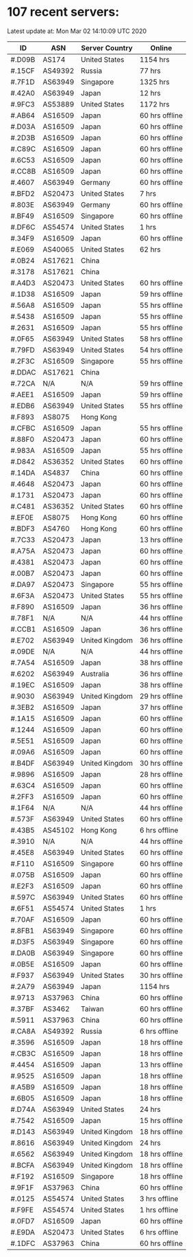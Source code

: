 # 107 recent servers:

Latest update at: Mon Mar 02 14:10:09 UTC 2020

| ID | ASN | Server Country | Online |
| -- | --- | -------------- | ------ |
| #.D09B | AS174 | United States | 1154 hrs |
| #.15CF | AS49392 | Russia | 77 hrs |
| #.7F1D | AS63949 | Singapore | 1325 hrs |
| #.42A0 | AS63949 | Japan | 12 hrs |
| #.9FC3 | AS53889 | United States | 1172 hrs |
| #.AB64 | AS16509 | Japan | 60 hrs offline |
| #.D03A | AS16509 | Japan | 60 hrs offline |
| #.2D3B | AS16509 | Japan | 60 hrs offline |
| #.C89C | AS16509 | Japan | 60 hrs offline |
| #.6C53 | AS16509 | Japan | 60 hrs offline |
| #.CC8B | AS16509 | Japan | 60 hrs offline |
| #.4607 | AS63949 | Germany | 60 hrs offline |
| #.BFD2 | AS20473 | United States | 7 hrs |
| #.803E | AS63949 | Germany | 60 hrs offline |
| #.BF49 | AS16509 | Singapore | 60 hrs offline |
| #.DF6C | AS54574 | United States | 1 hrs |
| #.34F9 | AS16509 | Japan | 60 hrs offline |
| #.E069 | AS40065 | United States | 62 hrs |
| #.0B24 | AS17621 | China | |
| #.3178 | AS17621 | China | |
| #.A4D3 | AS20473 | United States | 60 hrs offline |
| #.1D38 | AS16509 | Japan | 59 hrs offline |
| #.56A8 | AS16509 | Japan | 55 hrs offline |
| #.5438 | AS16509 | Japan | 55 hrs offline |
| #.2631 | AS16509 | Japan | 55 hrs offline |
| #.0F65 | AS63949 | United States | 58 hrs offline |
| #.79FD | AS63949 | United States | 54 hrs offline |
| #.2F3C | AS16509 | Singapore | 55 hrs offline |
| #.DDAC | AS17621 | China | |
| #.72CA | N/A | N/A | 59 hrs offline |
| #.AEE1 | AS16509 | Japan | 59 hrs offline |
| #.EDB6 | AS63949 | United States | 55 hrs offline |
| #.F893 | AS8075 | Hong Kong | |
| #.CFBC | AS16509 | Japan | 55 hrs offline |
| #.88F0 | AS20473 | Japan | 60 hrs offline |
| #.983A | AS16509 | Japan | 55 hrs offline |
| #.D842 | AS36352 | United States | 60 hrs offline |
| #.14DA | AS4837 | China | 60 hrs offline |
| #.4648 | AS20473 | Japan | 60 hrs offline |
| #.1731 | AS20473 | Japan | 60 hrs offline |
| #.C481 | AS36352 | United States | 60 hrs offline |
| #.EF0E | AS8075 | Hong Kong | 60 hrs offline |
| #.BDF3 | AS4760 | Hong Kong | 60 hrs offline |
| #.7C33 | AS20473 | Japan | 13 hrs offline |
| #.A75A | AS20473 | Japan | 60 hrs offline |
| #.4381 | AS20473 | Japan | 60 hrs offline |
| #.00B7 | AS20473 | Japan | 60 hrs offline |
| #.DA97 | AS20473 | Singapore | 55 hrs offline |
| #.6F3A | AS20473 | United States | 55 hrs offline |
| #.F890 | AS16509 | Japan | 36 hrs offline |
| #.78F1 | N/A | N/A | 44 hrs offline |
| #.CCB1 | AS16509 | Japan | 36 hrs offline |
| #.E702 | AS63949 | United Kingdom | 36 hrs offline |
| #.09DE | N/A | N/A | 44 hrs offline |
| #.7A54 | AS16509 | Japan | 38 hrs offline |
| #.6202 | AS63949 | Australia | 36 hrs offline |
| #.19EC | AS16509 | Japan | 38 hrs offline |
| #.9030 | AS63949 | United Kingdom | 29 hrs offline |
| #.3EB2 | AS16509 | Japan | 37 hrs offline |
| #.1A15 | AS16509 | Japan | 60 hrs offline |
| #.1244 | AS16509 | Japan | 60 hrs offline |
| #.5E51 | AS16509 | Japan | 60 hrs offline |
| #.09A6 | AS16509 | Japan | 60 hrs offline |
| #.B4DF | AS63949 | United Kingdom | 30 hrs offline |
| #.9896 | AS16509 | Japan | 28 hrs offline |
| #.63C4 | AS16509 | Japan | 60 hrs offline |
| #.2FF3 | AS16509 | Japan | 60 hrs offline |
| #.1F64 | N/A | N/A | 44 hrs offline |
| #.573F | AS63949 | United States | 60 hrs offline |
| #.43B5 | AS45102 | Hong Kong | 6 hrs offline |
| #.3910 | N/A | N/A | 44 hrs offline |
| #.45E8 | AS63949 | United States | 60 hrs offline |
| #.F110 | AS16509 | Singapore | 60 hrs offline |
| #.075B | AS16509 | Japan | 60 hrs offline |
| #.E2F3 | AS16509 | Japan | 60 hrs offline |
| #.597C | AS63949 | United States | 60 hrs offline |
| #.6F51 | AS54574 | United States | 1 hrs |
| #.70AF | AS16509 | Japan | 60 hrs offline |
| #.8FB1 | AS63949 | Singapore | 60 hrs offline |
| #.D3F5 | AS63949 | Singapore | 60 hrs offline |
| #.DA0B | AS63949 | Singapore | 60 hrs offline |
| #.0B5E | AS16509 | Japan | 60 hrs offline |
| #.F937 | AS63949 | United States | 30 hrs offline |
| #.2A79 | AS63949 | Japan | 1154 hrs |
| #.9713 | AS37963 | China | 60 hrs offline |
| #.37BF | AS3462 | Taiwan | 60 hrs offline |
| #.5911 | AS37963 | China | 60 hrs offline |
| #.CA8A | AS49392 | Russia | 6 hrs offline |
| #.3596 | AS16509 | Japan | 18 hrs offline |
| #.CB3C | AS16509 | Japan | 18 hrs offline |
| #.4454 | AS16509 | Japan | 13 hrs offline |
| #.9525 | AS16509 | Japan | 18 hrs offline |
| #.A5B9 | AS16509 | Japan | 18 hrs offline |
| #.6B05 | AS16509 | Japan | 18 hrs offline |
| #.D74A | AS63949 | United States | 24 hrs |
| #.7542 | AS16509 | Japan | 15 hrs offline |
| #.D143 | AS63949 | United Kingdom | 18 hrs offline |
| #.8616 | AS63949 | United Kingdom | 24 hrs |
| #.6562 | AS63949 | United Kingdom | 18 hrs offline |
| #.BCFA | AS63949 | United Kingdom | 18 hrs offline |
| #.F192 | AS16509 | Singapore | 18 hrs offline |
| #.9F1F | AS37963 | China | 60 hrs offline |
| #.0125 | AS54574 | United States | 3 hrs offline |
| #.F9FE | AS54574 | United States | 1 hrs offline |
| #.0FD7 | AS16509 | Japan | 60 hrs offline |
| #.E9DA | AS20473 | United States | 6 hrs offline |
| #.1DFC | AS37963 | China | 60 hrs offline |

